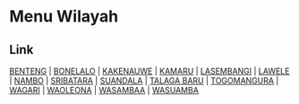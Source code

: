 # Menu Wilayah

## Link

[BENTENG](https://github.com/gigit-pemilu/pemilu-2024-74-sulawesi-tenggara/tree/main/pileg-dpr/hitung-suara/sub/74-sulawesi-tenggara/sub/04-buton/sub/23-lasalimu/sub/2013-benteng)
 | 
[BONELALO](https://github.com/gigit-pemilu/pemilu-2024-74-sulawesi-tenggara/tree/main/pileg-dpr/hitung-suara/sub/74-sulawesi-tenggara/sub/04-buton/sub/23-lasalimu/sub/2007-bonelalo)
 | 
[KAKENAUWE](https://github.com/gigit-pemilu/pemilu-2024-74-sulawesi-tenggara/tree/main/pileg-dpr/hitung-suara/sub/74-sulawesi-tenggara/sub/04-buton/sub/23-lasalimu/sub/2001-kakenauwe)
 | 
[KAMARU](https://github.com/gigit-pemilu/pemilu-2024-74-sulawesi-tenggara/tree/main/pileg-dpr/hitung-suara/sub/74-sulawesi-tenggara/sub/04-buton/sub/23-lasalimu/sub/1005-kamaru)
 | 
[LASEMBANGI](https://github.com/gigit-pemilu/pemilu-2024-74-sulawesi-tenggara/tree/main/pileg-dpr/hitung-suara/sub/74-sulawesi-tenggara/sub/04-buton/sub/23-lasalimu/sub/2006-lasembangi)
 | 
[LAWELE](https://github.com/gigit-pemilu/pemilu-2024-74-sulawesi-tenggara/tree/main/pileg-dpr/hitung-suara/sub/74-sulawesi-tenggara/sub/04-buton/sub/23-lasalimu/sub/2003-lawele)
 | 
[NAMBO](https://github.com/gigit-pemilu/pemilu-2024-74-sulawesi-tenggara/tree/main/pileg-dpr/hitung-suara/sub/74-sulawesi-tenggara/sub/04-buton/sub/23-lasalimu/sub/2015-nambo)
 | 
[SRIBATARA](https://github.com/gigit-pemilu/pemilu-2024-74-sulawesi-tenggara/tree/main/pileg-dpr/hitung-suara/sub/74-sulawesi-tenggara/sub/04-buton/sub/23-lasalimu/sub/2010-sribatara)
 | 
[SUANDALA](https://github.com/gigit-pemilu/pemilu-2024-74-sulawesi-tenggara/tree/main/pileg-dpr/hitung-suara/sub/74-sulawesi-tenggara/sub/04-buton/sub/23-lasalimu/sub/2004-suandala)
 | 
[TALAGA BARU](https://github.com/gigit-pemilu/pemilu-2024-74-sulawesi-tenggara/tree/main/pileg-dpr/hitung-suara/sub/74-sulawesi-tenggara/sub/04-buton/sub/23-lasalimu/sub/2014-talaga-baru)
 | 
[TOGOMANGURA](https://github.com/gigit-pemilu/pemilu-2024-74-sulawesi-tenggara/tree/main/pileg-dpr/hitung-suara/sub/74-sulawesi-tenggara/sub/04-buton/sub/23-lasalimu/sub/2011-togomangura)
 | 
[WAGARI](https://github.com/gigit-pemilu/pemilu-2024-74-sulawesi-tenggara/tree/main/pileg-dpr/hitung-suara/sub/74-sulawesi-tenggara/sub/04-buton/sub/23-lasalimu/sub/2009-wagari)
 | 
[WAOLEONA](https://github.com/gigit-pemilu/pemilu-2024-74-sulawesi-tenggara/tree/main/pileg-dpr/hitung-suara/sub/74-sulawesi-tenggara/sub/04-buton/sub/23-lasalimu/sub/2002-waoleona)
 | 
[WASAMBAA](https://github.com/gigit-pemilu/pemilu-2024-74-sulawesi-tenggara/tree/main/pileg-dpr/hitung-suara/sub/74-sulawesi-tenggara/sub/04-buton/sub/23-lasalimu/sub/2012-wasambaa)
 | 
[WASUAMBA](https://github.com/gigit-pemilu/pemilu-2024-74-sulawesi-tenggara/tree/main/pileg-dpr/hitung-suara/sub/74-sulawesi-tenggara/sub/04-buton/sub/23-lasalimu/sub/2008-wasuamba)

